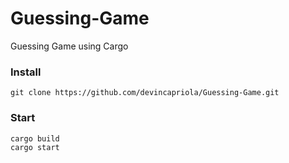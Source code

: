 # Guessing-Game
Guessing Game using Cargo

### Install
```
git clone https://github.com/devincapriola/Guessing-Game.git
```

### Start
```
cargo build
cargo start
```
